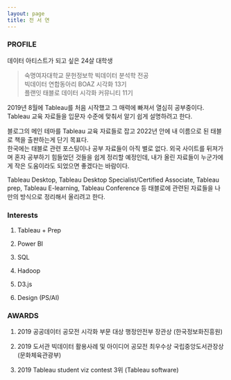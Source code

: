 ```yaml
---
layout: page
title: 전 서 연 
--- 
```

     
     



### PROFILE

데이터 아티스트가 되고 싶은 24살 대학생    
     
>숙명여자대학교 문헌정보학 빅데이터 분석학 전공        
>빅데이터 연합동아리 BOAZ 시각화 13기       
>플랜잇 태블로 데이터 시각화 커뮤니티 11기     


2019년 8월에 Tableau를 처음 시작했고 그 매력에 빠져서 열심히 공부중이다.       
Tableau 교육 자료들을 입문자 수준에 맞춰서 알기 쉽게 설명하려고 한다.     
    
블로그의 메인 테마를 Tableau 교육 자료들로 잡고 2022년 안에 내 이름으로 된 태블로 책을 출판하는게 단기 목표다.     
한국에는 태블로 관련 포스팅이나 공부 자료들이 아직 별로 없다. 외국 사이트를 뒤져가며 혼자 공부하기 힘들었던 것들을 쉽게 정리할 예정인데, 내가 올린 자료들이 누군가에게 작은 도움이라도 되었으면 좋겠다는 바람이다.     

Tableau Desktop, Tableau Desktop Specialist/Certified Associate, Tableau prep, Tableau E-learning, Tableau Conference 등 태블로에 관련된 자료들을 나만의 방식으로 정리해서 올리려고 한다. 




### Interests

1. Tableau + Prep

2. Power BI

3. SQL

4. Hadoop

5. D3.js

6. Design (PS/AI)




### AWARDS

1. 2019 공공데이터 공모전 시각화 부문 대상 행정안전부 장관상 (한국정보화진흥원)

2. 2019 도서관 빅데이터 활용사례 및 아이디어 공모전 최우수상 국립중앙도서관장상 (문화체육관광부)

3. 2019 Tableau student viz contest 3위 (Tableau software)

